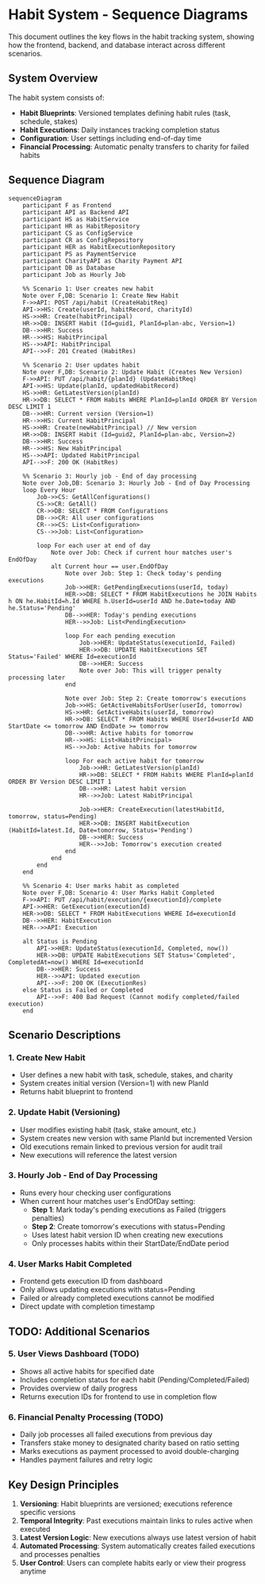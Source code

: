 # Habit System - Sequence Diagrams

This document outlines the key flows in the habit tracking system, showing how the frontend, backend, and database interact across different scenarios.

## System Overview

The habit system consists of:

- **Habit Blueprints**: Versioned templates defining habit rules (task, schedule, stakes)
- **Habit Executions**: Daily instances tracking completion status
- **Configuration**: User settings including end-of-day time
- **Financial Processing**: Automatic penalty transfers to charity for failed habits

## Sequence Diagram

```mermaid
sequenceDiagram
    participant F as Frontend
    participant API as Backend API
    participant HS as HabitService
    participant HR as HabitRepository
    participant CS as ConfigService
    participant CR as ConfigRepository
    participant HER as HabitExecutionRepository
    participant PS as PaymentService
    participant CharityAPI as Charity Payment API
    participant DB as Database
    participant Job as Hourly Job

    %% Scenario 1: User creates new habit
    Note over F,DB: Scenario 1: Create New Habit
    F->>API: POST /api/habit (CreateHabitReq)
    API->>HS: Create(userId, habitRecord, charityId)
    HS->>HR: Create(habitPrincipal)
    HR->>DB: INSERT Habit (Id=guid1, PlanId=plan-abc, Version=1)
    DB-->>HR: Success
    HR-->>HS: HabitPrincipal
    HS-->>API: HabitPrincipal
    API-->>F: 201 Created (HabitRes)

    %% Scenario 2: User updates habit
    Note over F,DB: Scenario 2: Update Habit (Creates New Version)
    F->>API: PUT /api/habit/{planId} (UpdateHabitReq)
    API->>HS: Update(planId, updatedHabitRecord)
    HS->>HR: GetLatestVersion(planId)
    HR->>DB: SELECT * FROM Habits WHERE PlanId=planId ORDER BY Version DESC LIMIT 1
    DB-->>HR: Current version (Version=1)
    HR-->>HS: Current HabitPrincipal
    HS->>HR: Create(newHabitPrincipal) // New version
    HR->>DB: INSERT Habit (Id=guid2, PlanId=plan-abc, Version=2)
    DB-->>HR: Success
    HR-->>HS: New HabitPrincipal
    HS-->>API: Updated HabitPrincipal
    API-->>F: 200 OK (HabitRes)

    %% Scenario 3: Hourly job - End of day processing
    Note over Job,DB: Scenario 3: Hourly Job - End of Day Processing
    loop Every Hour
        Job->>CS: GetAllConfigurations()
        CS->>CR: GetAll()
        CR->>DB: SELECT * FROM Configurations
        DB-->>CR: All user configurations
        CR-->>CS: List<Configuration>
        CS-->>Job: List<Configuration>

        loop For each user at end of day
            Note over Job: Check if current hour matches user's EndOfDay
            alt Current hour == user.EndOfDay
                Note over Job: Step 1: Check today's pending executions
                Job->>HER: GetPendingExecutions(userId, today)
                HER->>DB: SELECT * FROM HabitExecutions he JOIN Habits h ON he.HabitId=h.Id WHERE h.UserId=userId AND he.Date=today AND he.Status='Pending'
                DB-->>HER: Today's pending executions
                HER-->>Job: List<PendingExecution>

                loop For each pending execution
                    Job->>HER: UpdateStatus(executionId, Failed)
                    HER->>DB: UPDATE HabitExecutions SET Status='Failed' WHERE Id=executionId
                    DB-->>HER: Success
                    Note over Job: This will trigger penalty processing later
                end

                Note over Job: Step 2: Create tomorrow's executions
                Job->>HS: GetActiveHabitsForUser(userId, tomorrow)
                HS->>HR: GetActiveHabits(userId, tomorrow)
                HR->>DB: SELECT * FROM Habits WHERE UserId=userId AND StartDate <= tomorrow AND EndDate >= tomorrow
                DB-->>HR: Active habits for tomorrow
                HR-->>HS: List<HabitPrincipal>
                HS-->>Job: Active habits for tomorrow

                loop For each active habit for tomorrow
                    Job->>HR: GetLatestVersion(planId)
                    HR->>DB: SELECT * FROM Habits WHERE PlanId=planId ORDER BY Version DESC LIMIT 1
                    DB-->>HR: Latest habit version
                    HR-->>Job: Latest HabitPrincipal

                    Job->>HER: CreateExecution(latestHabitId, tomorrow, status=Pending)
                    HER->>DB: INSERT HabitExecution (HabitId=latest.Id, Date=tomorrow, Status='Pending')
                    DB-->>HER: Success
                    HER-->>Job: Tomorrow's execution created
                end
            end
        end
    end

    %% Scenario 4: User marks habit as completed
    Note over F,DB: Scenario 4: User Marks Habit Completed
    F->>API: PUT /api/habit/execution/{executionId}/complete
    API->>HER: GetExecution(executionId)
    HER->>DB: SELECT * FROM HabitExecutions WHERE Id=executionId
    DB-->>HER: HabitExecution
    HER-->>API: Execution

    alt Status is Pending
        API->>HER: UpdateStatus(executionId, Completed, now())
        HER->>DB: UPDATE HabitExecutions SET Status='Completed', CompletedAt=now() WHERE Id=executionId
        DB-->>HER: Success
        HER-->>API: Updated execution
        API-->>F: 200 OK (ExecutionRes)
    else Status is Failed or Completed
        API-->>F: 400 Bad Request (Cannot modify completed/failed execution)
    end

```

## Scenario Descriptions

### 1. Create New Habit

- User defines a new habit with task, schedule, stakes, and charity
- System creates initial version (Version=1) with new PlanId
- Returns habit blueprint to frontend

### 2. Update Habit (Versioning)

- User modifies existing habit (task, stake amount, etc.)
- System creates new version with same PlanId but incremented Version
- Old executions remain linked to previous version for audit trail
- New executions will reference the latest version

### 3. Hourly Job - End of Day Processing

- Runs every hour checking user configurations
- When current hour matches user's EndOfDay setting:
  - **Step 1**: Mark today's pending executions as Failed (triggers penalties)
  - **Step 2**: Create tomorrow's executions with status=Pending
  - Uses latest habit version ID when creating new executions
  - Only processes habits within their StartDate/EndDate period

### 4. User Marks Habit Completed

- Frontend gets execution ID from dashboard
- Only allows updating executions with status=Pending
- Failed or already completed executions cannot be modified
- Direct update with completion timestamp

## TODO: Additional Scenarios

### 5. User Views Dashboard (TODO)

- Shows all active habits for specified date
- Includes completion status for each habit (Pending/Completed/Failed)
- Provides overview of daily progress
- Returns execution IDs for frontend to use in completion flow

### 6. Financial Penalty Processing (TODO)

- Daily job processes all failed executions from previous day
- Transfers stake money to designated charity based on ratio setting
- Marks executions as payment processed to avoid double-charging
- Handles payment failures and retry logic

## Key Design Principles

1. **Versioning**: Habit blueprints are versioned; executions reference specific versions
2. **Temporal Integrity**: Past executions maintain links to rules active when executed
3. **Latest Version Logic**: New executions always use latest version of habit
4. **Automated Processing**: System automatically creates failed executions and processes penalties
5. **User Control**: Users can complete habits early or view their progress anytime
